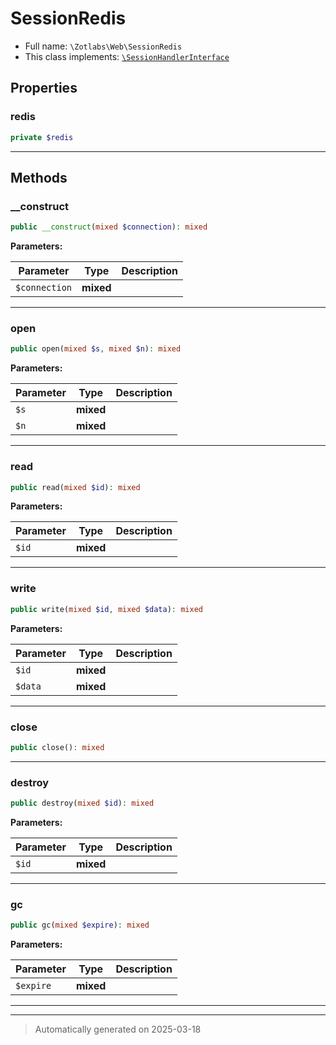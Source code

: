 
# SessionRedis





* Full name: `\Zotlabs\Web\SessionRedis`
* This class implements:
[`\SessionHandlerInterface`](../../SessionHandlerInterface.md)



## Properties


### redis



```php
private $redis
```






***

## Methods


### __construct



```php
public __construct(mixed $connection): mixed
```








**Parameters:**

| Parameter | Type | Description |
|-----------|------|-------------|
| `$connection` | **mixed** |  |





***

### open



```php
public open(mixed $s, mixed $n): mixed
```








**Parameters:**

| Parameter | Type | Description |
|-----------|------|-------------|
| `$s` | **mixed** |  |
| `$n` | **mixed** |  |





***

### read



```php
public read(mixed $id): mixed
```








**Parameters:**

| Parameter | Type | Description |
|-----------|------|-------------|
| `$id` | **mixed** |  |





***

### write



```php
public write(mixed $id, mixed $data): mixed
```








**Parameters:**

| Parameter | Type | Description |
|-----------|------|-------------|
| `$id` | **mixed** |  |
| `$data` | **mixed** |  |





***

### close



```php
public close(): mixed
```












***

### destroy



```php
public destroy(mixed $id): mixed
```








**Parameters:**

| Parameter | Type | Description |
|-----------|------|-------------|
| `$id` | **mixed** |  |





***

### gc



```php
public gc(mixed $expire): mixed
```








**Parameters:**

| Parameter | Type | Description |
|-----------|------|-------------|
| `$expire` | **mixed** |  |





***


***
> Automatically generated on 2025-03-18
